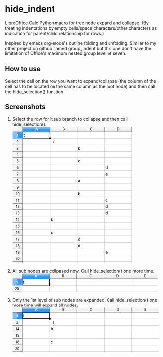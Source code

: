 # hide_indent
LibreOffice Calc Python macro for tree node expand and collapse. (By treating indentations by empty cells/space characters/other characters as indication for parent/child relationship for rows.)

Inspired by emacs org-mode's outline folding and unfolding. Similar to my other project on github named group_indent but this one don't have the limitation of Office's maximum nested group level of seven. 

## How to use
Select the cell on the row you want to expand/collapse (the column of the cell has to be located on the same column as the root node) and then call the hide_selection() function.

## Screenshots
1. Select the row for it sub branch to collapse and then call hide_selection(). 
![Alt text](images/expand_all.png)

2. All sub nodes are collpased now. Call hide_selection() one more time.
![Alt text](images/collapse_all.png)

3. Only the 1st level of sub nodes are expanded. Call hide_selection() one more time will expand all nodes.
![Alt text](images/expand_one_lvl.png)

